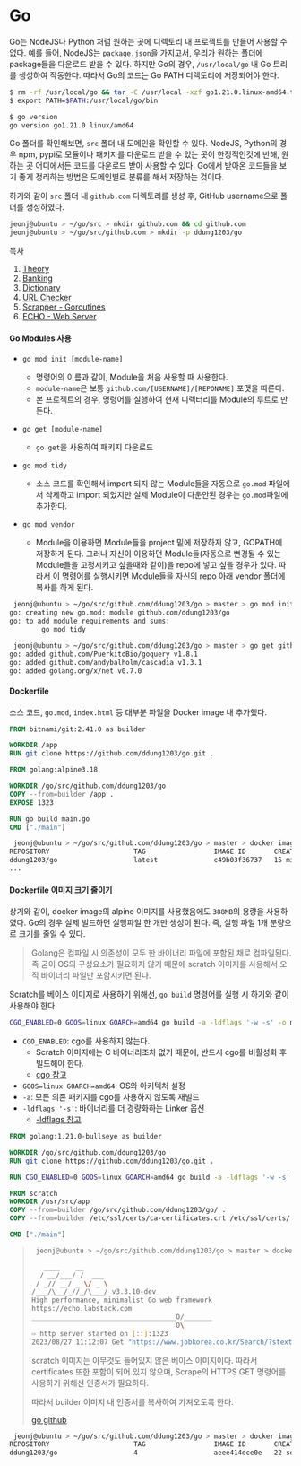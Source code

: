 # Go

Go는 NodeJS나 Python 처럼 원하는 곳에 디렉토리 내 프로젝트를 만들어 사용할 수 없다. 예를 들어, NodeJS는 `package.json`을 가지고서, 우리가 원하는 폴더에 package들을 다운로드 받을 수 있다. 하지만 Go의 경우, `/usr/local/go` 내 Go 트리를 생성하여 작동한다. 따라서 Go의 코드는 Go PATH 디렉토리에 저장되어야 한다.

```bash
$ rm -rf /usr/local/go && tar -C /usr/local -xzf go1.21.0.linux-amd64.tar.gz
$ export PATH=$PATH:/usr/local/go/bin

$ go version
go version go1.21.0 linux/amd64
```

Go 폴더를 확인해보면, `src` 폴더 내 도메인을 확인할 수 있다. NodeJS, Python의 경우 npm, pypi로 모듈이나 패키지를 다운로드 받을 수 있는 곳이 한정적인것에 반해, 원하는 곳 어디에서든 코드를 다운로드 받아 사용할 수 있다. Go에서 받아온 코드들을 보기 좋게 정리하는 방법은 도메인별로 분류를 해서 저장하는 것이다.

하기와 같이 `src` 폴더 내 `github.com` 디렉토리를 생성 후, GitHub username으로 폴더를 생성하였다.

```bash
jeonj@ubuntu > ~/go/src > mkdir github.com && cd github.com
jeonj@ubuntu > ~/go/src/github.com > mkdir -p ddung1203/go
```

목차

1. [Theory](./theory/README.md)
2. [Banking](./accounts/README.md)
3. [Dictionary](./mydict/README.md)
4. [URL Checker](./urlchecker/README.md)
5. [Scrapper - Goroutines](./scrapper/README.md)
6. [ECHO - Web Server](./echo/README.md)


#### Go Modules 사용

- `go mod init [module-name]`
  - 명령어의 이름과 같이, Module을 처음 사용할 때 사용한다.
  - `module-name`은 보통 `github.com/[USERNAME]/[REPONAME]` 포맷을 따른다.
  - 본 프로젝트의 경우, 명령어를 실행하여 현재 디렉터리를 Module의 루트로 만든다.

- `go get [module-name]`
  - `go get`을 사용하여 패키지 다운로드

- `go mod tidy`
  - 소스 코드를 확인해서 import 되지 않는 Module들을 자동으로 `go.mod` 파일에서 삭제하고 import 되었지만 실제 Module이 다운안된 경우는 `go.mod`파일에 추가한다.

- `go mod vendor`
  - Module을 이용하면 Module들을 project 밑에 저장하지 않고, GOPATH에 저장하게 된다. 그러나 자신이 이용하던 Module들(자동으로 변경될 수 있는 Module들을 고정시키고 싶을때와 같이)을 repo에 넣고 싶을 경우가 있다. 따라서 이 명령어를 실행시키면 Module들을 자신의 repo 아래 vendor 폴더에 복사를 하게 된다.

```bash
 jeonj@ubuntu > ~/go/src/github.com/ddung1203/go > master > go mod init                          
go: creating new go.mod: module github.com/ddung1203/go
go: to add module requirements and sums:
        go mod tidy

 jeonj@ubuntu > ~/go/src/github.com/ddung1203/go > master > go get github.com/PuerkitoBio/goquery
go: added github.com/PuerkitoBio/goquery v1.8.1
go: added github.com/andybalholm/cascadia v1.3.1
go: added golang.org/x/net v0.7.0
```

#### Dockerfile

소스 코드, `go.mod`, `index.html` 등 대부분 파일을 Docker image 내 추가했다.

```Dockerfile
FROM bitnami/git:2.41.0 as builder

WORKDIR /app
RUN git clone https://github.com/ddung1203/go.git .

FROM golang:alpine3.18

WORKDIR /go/src/github.com/ddung1203/go
COPY --from=builder /app .
EXPOSE 1323

RUN go build main.go
CMD ["./main"]
```

```bash
 jeonj@ubuntu > ~/go/src/github.com/ddung1203/go > master > docker images
REPOSITORY                     TAG                 IMAGE ID       CREATED             SIZE
ddung1203/go                   latest              c49b03f36737   15 minutes ago      388MB
...
```

#### Dockerfile 이미지 크기 줄이기

상기와 같이, docker image의 alpine 이미지를 사용했음에도 `388MB`의 용량을 사용하였다. Go의 경우 실제 빌드하면 실행파일 한 개만 생성이 된다. 즉, 실행 파일 1개 분량으로 크기를 줄일 수 있다.

> Golang은 컴파일 시 의존성이 모두 한 바이너리 파일에 포함된 채로 컴파일된다. 즉 굳이 OS의 구성요소가 필요하지 않기 때문에 scratch 이미지를 사용해서 오직 바이너리 파일만 포함시키면 된다.

Scratch를 베이스 이미지로 사용하기 위해선, `go build` 명령어를 실행 시 하기와 같이 사용해야 한다.

```bash
CGO_ENABLED=0 GOOS=linux GOARCH=amd64 go build -a -ldflags '-w -s' -o main main.go
```

- `CGO_ENABLED`: cgo를 사용하지 않는다.
  - Scratch 이미지에는 C 바이너리조차 없기 때문에, 반드시 cgo를 비활성화 후 빌드해야 한다.
  - [cgo 참고](https://pkg.go.dev/cmd/cgo)
- `GOOS=linux GOARCH=amd64`: OS와 아키텍처 설정
- `-a`: 모든 의존 패키지를 cgo를 사용하지 않도록 재빌드
- `-ldflags '-s'`: 바이너리를 더 경량화하는 Linker 옵션
  - [-ldflags 참고](https://groups.google.com/g/golang-korea/c/bP3ejliyiqQ/m/igHLKFBfX1gJ?pli=1)


```Dockerfile
FROM golang:1.21.0-bullseye as builder

WORKDIR /go/src/github.com/ddung1203/go
RUN git clone https://github.com/ddung1203/go.git .

RUN CGO_ENABLED=0 GOOS=linux GOARCH=amd64 go build -a -ldflags '-w -s' -o main main.go

FROM scratch
WORKDIR /usr/src/app
COPY --from=builder /go/src/github.com/ddung1203/go/ .
COPY --from=builder /etc/ssl/certs/ca-certificates.crt /etc/ssl/certs/

CMD ["./main"]
```

> ```bash
>  jeonj@ubuntu > ~/go/src/github.com/ddung1203/go > master > docker run -p 1323:1323 ddung1203/go:3
> 
>    ____    __
>   / __/___/ /  ___
>  / _// __/ _ \/ _ \
> /___/\__/_//_/\___/ v3.3.10-dev
> High performance, minimalist Go web framework
> https://echo.labstack.com
> ____________________________________O/_______
>                                     O\
> ⇨ http server started on [::]:1323
> 2023/08/27 11:12:07 Get "https://www.jobkorea.co.kr/Search/?stext=kubernetes": tls: failed to verify certificate: x509: certificate signed by unknown authority
> ```
> 
> scratch 이미지는 아무것도 들어있지 않은 베이스 이미지이다. 따라서 certificates 또한 포함이 되어 있지 않으며, Scrape의 HTTPS GET 명령어를 사용하기 위해선 인증서가 필요하다.
> 
> 따라서 builder 이미지 내 인증서를 복사하여 가져오도록 한다.
> 
> [go github](https://github.com/google/go-github/issues/1049#issuecomment-1023836581)


```bash
 jeonj@ubuntu > ~/go/src/github.com/ddung1203/go > master > docker images                         
REPOSITORY                     TAG                 IMAGE ID       CREATED             SIZE
ddung1203/go                   4                   aeee414dce0e   22 seconds ago      6.44MB
```
